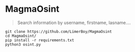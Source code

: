 # MagmaOsint
> Search information by username, firstname, lasname....

```
git clone https://github.com/LimerBoy/MagmaOsint
cd MagmaOsint/
pip install -r requirements.txt
python3 osint.py
```
